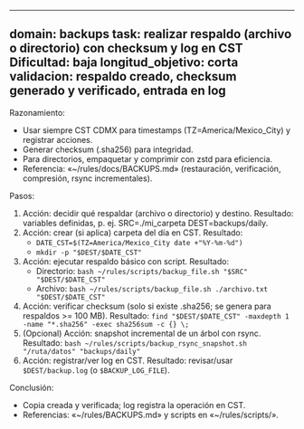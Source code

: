 <!-- markdownlint-disable MD041 -->
---
domain: backups
task: realizar respaldo (archivo o directorio) con checksum y log en CST
Dificultad: baja
longitud_objetivo: corta
validacion: respaldo creado, checksum generado y verificado, entrada en log
---

Razonamiento:
- Usar siempre CST CDMX para timestamps (TZ=America/Mexico_City) y registrar acciones.
- Generar checksum (.sha256) para integridad.
- Para directorios, empaquetar y comprimir con zstd para eficiencia.
- Referencia: «~/rules/docs/BACKUPS.md» (restauración, verificación, compresión, rsync incrementales).

Pasos:
1) Acción: decidir qué respaldar (archivo o directorio) y destino.
   Resultado: variables definidas, p. ej. SRC=./mi_carpeta DEST=backups/daily.
2) Acción: crear (si aplica) carpeta del día en CST.
   Resultado:
   - `DATE_CST=$(TZ=America/Mexico_City date +"%Y-%m-%d")`
   - `mkdir -p "$DEST/$DATE_CST"`
3) Acción: ejecutar respaldo básico con script.
   Resultado:
   - Directorio: `bash ~/rules/scripts/backup_file.sh "$SRC" "$DEST/$DATE_CST"`
   - Archivo: `bash ~/rules/scripts/backup_file.sh ./archivo.txt "$DEST/$DATE_CST"`
4) Acción: verificar checksum (solo si existe .sha256; se genera para respaldos >= 100 MB).
   Resultado: `find "$DEST/$DATE_CST" -maxdepth 1 -name "*.sha256" -exec sha256sum -c {} \;`
5) (Opcional) Acción: snapshot incremental de un árbol con rsync.
   Resultado: `bash ~/rules/scripts/backup_rsync_snapshot.sh "/ruta/datos" "backups/daily"`
6) Acción: registrar/ver log en CST.
   Resultado: revisar/usar `$DEST/backup.log` (o `$BACKUP_LOG_FILE`).

Conclusión:
- Copia creada y verificada; log registra la operación en CST.
- Referencias: «~/rules/BACKUPS.md» y scripts en «~/rules/scripts/».

